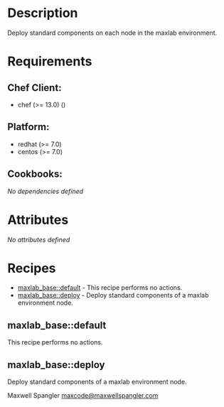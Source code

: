 # Description

Deploy standard components on each node in the maxlab environment.

# Requirements


## Chef Client:

* chef (>= 13.0) ()

## Platform:

* redhat (>= 7.0)
* centos (>= 7.0)

## Cookbooks:

*No dependencies defined*

# Attributes

*No attributes defined*

# Recipes

* [maxlab_base::default](#maxlab_basedefault) - This recipe performs no actions.
* [maxlab_base::deploy](#maxlab_basedeploy) - Deploy standard components of a maxlab environment node.

## maxlab_base::default

This recipe performs no actions.

## maxlab_base::deploy

Deploy standard components of a maxlab environment node.

Maxwell Spangler maxcode@maxwellspangler.com
